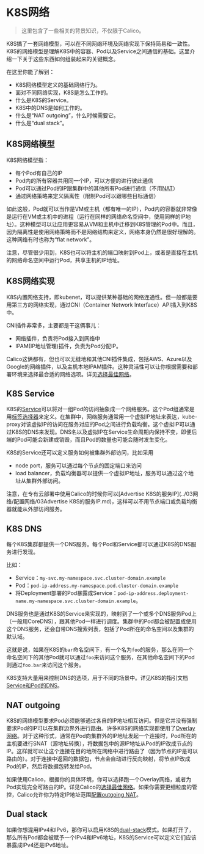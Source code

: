 # K8S网络

> 这里包含了一些相关的背景知识，不仅限于Calico。

K8S搞了一套网络模型，可以在不同网络环境及网络实现下保持简易和一致性。K8S的网络模型是理解K8S中的容器、Pod以及Service之间通信的基础。这里介绍一下关于这些东西如何组装起来的关键概念。

在这里你能了解到：

- K8S网络模型定义的基础网络行为。
- 面对不同网络实现，K8S是怎么工作的。
- 什么是K8S的Service。
- K8S中的DNS是如何工作的。
- 什么是“NAT outgoing”，什么时候需要它。
- 什么是“dual stack”。

## K8S网络模型

K8S网络模型指：

- 每个Pod有自己的IP
- Pod内的所有容器共用同一个IP，可以方便的进行彼此通信
- Pod可以通过Pod的IP跟集群中的其他所有Pod进行通信（不用[NAT](02网络.md#nat)）
- 通过网络策略来定义隔离性（限制Pod可以跟哪些目标通信）

如此这般，Pod就可以当作是VM或主机（都有唯一的IP），Pod内的容器就非常像是运行在VM或主机中的进程（运行在同样的网络命名空间中，使用同样的IP地址）。这种模型可以让应用更容易从VM和主机中迁移到K8S管理的Pod中。而且，因为隔离性是使用网络策略而不是网络结构来定义，网络本身仍然是很好理解的。这种网络有时也称为“flat network”。

注意，尽管很少用到，K8S也可以将主机的端口映射到Pod上，或者是直接在主机的网络命名空间中运行Pod，共享主机的IP地址。

## K8S网络实现

K8S内置网络支持，即kubenet，可以提供某种基础的网络连通性。但一般都是要用第三方的网络实现，通过CNI（Container Network Interface）API插入到K8S中。

CNI插件非常多，主要都是干这俩事儿：

- 网络插件，负责将Pod接入到网络中
- IPAM(IP地址管理)插件，负责为Pod分配IP。

Calico这俩都有，但也可以无缝地和其他CNI插件集成，包括AWS、Azure以及Google的网络插件，以及主机本地IPAM插件。这种灵活性可以让你根据需要和部署环境来选择最合适的网络选项。详见[选择最佳网络](../03网络/01选择最佳网络.md)。

## K8S Service

K8S的[Service](https://kubernetes.io/docs/concepts/services-networking/service/)可以将对一组Pod的访问抽象成一个网络服务。这个Pod组通常是用[标签选择器](https://kubernetes.io/docs/concepts/overview/working-with-objects/labels)来定义。在集群中，网络服务通常用一个虚拟IP地址来表达，kube-proxy对该虚拟IP的访问在服务对应的Pod之间进行负载均衡。这个虚拟IP可以通过K8S的DNS来发现。DNS名以及虚拟IP在Service生命周期内保持不变，即便后端的Pod可能会新建或销毁，而且Pod的数量也可能会随时发生变化。

K8S的Service还可以定义服务如何被集群外部访问，比如采用

- node port，服务可以通过每个节点的固定端口来访问
- load balancer，负载均衡器可以提供一个虚拟IP地址，服务可以通过这个地址从集群外部访问。

注意，在专有云部署中使用Calico的时候你可以[Advertise K8S的服务IP](../03网络/配置网络/03Advertise K8S的服务IP.md)，这样可以不用节点端口或负载均衡器就能从外部访问服务。

## K8S DNS

每个K8S集群都提供一个DNS服务。每个Pod和Service都可以通过K8S的DNS服务进行发现。

比如：

- Service：`my-svc.my-namespace.svc.cluster-domain.example`
- Pod：`pod-ip-address.my-namespace.pod.cluster-domain.example`
- 将Deployment部署的Pod暴露成Service：`pod-ip-address.deployment-name.my-namespace.svc.cluster-domain.example`。

DNS服务也是通过K8S的Service来实现的，映射到了一个或多个DNS服务Pod上（一般用CoreDNS），跟其他Pod一样进行调度。集群中的Pod都会被配置成使用这个DNS服务，还会自带DNS搜索列表，包括了Pod所在的命名空间以及集群的默认域。

这就是说，如果在K8S的`bar`命名空间下，有一个名为`foo`的服务，那么在同一个命名空间下的其他Pod就可以通过`foo`来访问这个服务，在其他命名空间下的Pod则通过`foo.bar`来访问这个服务。

K8S支持大量用来控制DNS的选项，用于不同的场景中。详见K8S的指引文档[Service和Pod的DNS](https://kubernetes.io/docs/concepts/services-networking/dns-pod-service/)。

## NAT outgoing

K8S的网络模型要求Pod必须能够通过各自的IP地址相互访问。但是它并没有强制要求Pod的IP可以在集群边界外进行路由。许多K8S的网络实现都使用了[Overlay网络](02网络.md#overlay%E7%BD%91%E7%BB%9C)。对于这种形式，通常在Pod向集群外的IP地址发起一个连接时，Pod所在的主机要进行SNAT（源地址转换），将数据包中的源IP地址从Pod的IP改成节点的IP。这样就可以让这个连接在目的地所在网络中进行路由了（因为节点的IP是可以路由的）。对于连接中返回的数据包，节点会自动进行反向映射，将节点IP改成Pod的IP，然后将数据包转发给Pod。

如果使用Calico，根据你的具体环境，你可以选择跑一个Overlay网络，或者为Pod实现完全可路由的IP。详见Calico的[选择最佳网络](../03网络/01选择最佳网络.md)。如果你需要更细粒度的管控，Calico允许你为特定IP地址范围[配置outgoing NAT](../03网络/配置网络/05配置outgoing%20NAT.md)。

## Dual stack

如果你想混用IPv4和IPv6，那你可以启用K8S的[dual-stack](https://kubernetes.io/docs/concepts/services-networking/dual-stack/)模式。如果打开了，那么所有Pod都会被赋予一个IPv4和IPv6地址，K8S的Service可以定义它们应该暴露成IPv4还是IPv6地址。